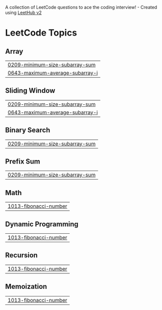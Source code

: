 A collection of LeetCode questions to ace the coding interview! - Created using [LeetHub v2](https://github.com/arunbhardwaj/LeetHub-2.0)
<!---LeetCode Topics Start-->
# LeetCode Topics
## Array
|  |
| ------- |
| [0209-minimum-size-subarray-sum](https://github.com/AripalliChethan/leetcode/tree/master/0209-minimum-size-subarray-sum) |
| [0643-maximum-average-subarray-i](https://github.com/AripalliChethan/leetcode/tree/master/0643-maximum-average-subarray-i) |
## Sliding Window
|  |
| ------- |
| [0209-minimum-size-subarray-sum](https://github.com/AripalliChethan/leetcode/tree/master/0209-minimum-size-subarray-sum) |
| [0643-maximum-average-subarray-i](https://github.com/AripalliChethan/leetcode/tree/master/0643-maximum-average-subarray-i) |
## Binary Search
|  |
| ------- |
| [0209-minimum-size-subarray-sum](https://github.com/AripalliChethan/leetcode/tree/master/0209-minimum-size-subarray-sum) |
## Prefix Sum
|  |
| ------- |
| [0209-minimum-size-subarray-sum](https://github.com/AripalliChethan/leetcode/tree/master/0209-minimum-size-subarray-sum) |
## Math
|  |
| ------- |
| [1013-fibonacci-number](https://github.com/AripalliChethan/leetcode/tree/master/1013-fibonacci-number) |
## Dynamic Programming
|  |
| ------- |
| [1013-fibonacci-number](https://github.com/AripalliChethan/leetcode/tree/master/1013-fibonacci-number) |
## Recursion
|  |
| ------- |
| [1013-fibonacci-number](https://github.com/AripalliChethan/leetcode/tree/master/1013-fibonacci-number) |
## Memoization
|  |
| ------- |
| [1013-fibonacci-number](https://github.com/AripalliChethan/leetcode/tree/master/1013-fibonacci-number) |
<!---LeetCode Topics End-->